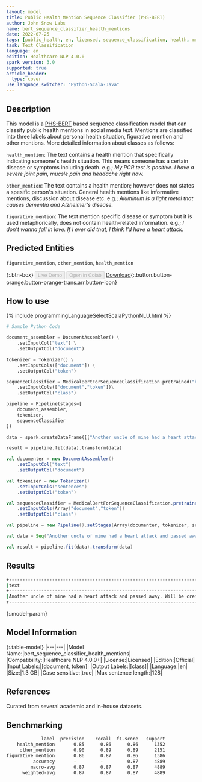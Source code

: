 ```yaml
---
layout: model
title: Public Health Mention Sequence Classifier (PHS-BERT)
author: John Snow Labs
name: bert_sequence_classifier_health_mentions
date: 2022-07-25
tags: [public_health, en, licensed, sequence_classification, health, mention]
task: Text Classification
language: en
edition: Healthcare NLP 4.0.0
spark_version: 3.0
supported: true
article_header:
  type: cover
use_language_switcher: "Python-Scala-Java"
---
```


## Description

This model is a [PHS-BERT](https://arxiv.org/abs/2204.04521) based sequence classification model that can classify public health mentions in social media text. Mentions are classified into three labels about personal health situation, figurative mention and other mentions. More detailed information about classes as follows:

`health_mention`: The text contains a health mention that specifically indicating someone's health situation.  This means someone has a certain disease or symptoms including death. e.g.; *My PCR test is positive. I have a severe joint pain, mucsle pain and headache right now.*

`other_mention`: The text contains a health mention; however does not states a spesific person's situation. General health mentions like informative mentions, discussion about disease etc. e.g.; *Aluminum is a light metal that causes dementia and Alzheimer's disease.*

`figurative_mention`: The text mention specific disease or symptom but it is used metaphorically, does not contain health-related information. e.g.; *I don't wanna fall in love. If I ever did that, I think I'd have a heart attack.*

## Predicted Entities

`figurative_mention`, `other_mention`, `health_mention`

{:.btn-box}
<button class="button button-orange" disabled>Live Demo</button>
<button class="button button-orange" disabled>Open in Colab</button>
[Download](https://s3.amazonaws.com/auxdata.johnsnowlabs.com/clinical/models/bert_sequence_classifier_health_mentions_en_4.0.0_3.0_1658746315237.zip){:.button.button-orange.button-orange-trans.arr.button-icon}

## How to use



<div class="tabs-box" markdown="1">
{% include programmingLanguageSelectScalaPythonNLU.html %}

```python
# Sample Python Code

document_assembler = DocumentAssembler() \
    .setInputCol("text") \
    .setOutputCol("document")

tokenizer = Tokenizer() \
    .setInputCols(["document"]) \
    .setOutputCol("token")

sequenceClassifier = MedicalBertForSequenceClassification.pretrained("bert_sequence_classifier_health_mentions", "en", "clinical/models")\
    .setInputCols(["document","token"])\
    .setOutputCol("class")

pipeline = Pipeline(stages=[
    document_assembler, 
    tokenizer,
    sequenceClassifier    
])

data = spark.createDataFrame([["Another uncle of mine had a heart attack and passed away. Will be cremated Saturday I think I ve gone numb again RIP Uncle Mike"]]).toDF("text")

result = pipeline.fit(data).transform(data)
```
```scala
val documenter = new DocumentAssembler() 
    .setInputCol("text") 
    .setOutputCol("document")

val tokenizer = new Tokenizer()
    .setInputCols("sentences")
    .setOutputCol("token")

val sequenceClassifier = MedicalBertForSequenceClassification.pretrained("bert_sequence_classifier_health_mentions", "en", "clinical/models")
    .setInputCols(Array("document","token"))
    .setOutputCol("class")

val pipeline = new Pipeline().setStages(Array(documenter, tokenizer, sequenceClassifier))

val data = Seq("Another uncle of mine had a heart attack and passed away. Will be cremated Saturday I think I ve gone numb again RIP Uncle Mike")

val result = pipeline.fit(data).transform(data)
```
</div>

## Results

```bash
+-------------------------------------------------------------------------------------------------------------------------------+----------------+
|text                                                                                                                           |class           |
+-------------------------------------------------------------------------------------------------------------------------------+----------------+
|Another uncle of mine had a heart attack and passed away. Will be cremated Saturday I think I ve gone numb again RIP Uncle Mike|[health_mention]|
+-------------------------------------------------------------------------------------------------------------------------------+----------------+
```

{:.model-param}
## Model Information

{:.table-model}
|---|---|
|Model Name:|bert_sequence_classifier_health_mentions|
|Compatibility:|Healthcare NLP 4.0.0+|
|License:|Licensed|
|Edition:|Official|
|Input Labels:|[document, token]|
|Output Labels:|[class]|
|Language:|en|
|Size:|1.3 GB|
|Case sensitive:|true|
|Max sentence length:|128|

## References

Curated from several academic and in-house datasets.

## Benchmarking

```bash
             label  precision    recall  f1-score   support 
    health_mention       0.85      0.86      0.86      1352 
     other_mention       0.90      0.89      0.89      2151 
figurative_mention       0.86      0.87      0.86      1386 
          accuracy       -         -         0.87      4889 
         macro-avg       0.87      0.87      0.87      4889 
      weighted-avg       0.87      0.87      0.87      4889 
```
